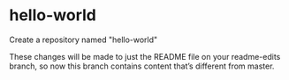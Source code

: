 # hello-world
Create a repository named "hello-world"

These changes will be made to just the README file on your readme-edits branch, so now this branch contains content that’s different from master.
